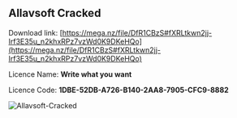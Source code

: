 ## Allavsoft Cracked
Download link: [https://mega.nz/file/DfR1CBzS#fXRLtkwn2jj-Irf3E35u_n2khxRPz7vzWd0K9DKeHQo](https://mega.nz/file/DfR1CBzS#fXRLtkwn2jj-Irf3E35u_n2khxRPz7vzWd0K9DKeHQo)

Licence Name: **Write what you want**

Licence Code: **1DBE-52DB-A726-B140-2AA8-7905-CFC9-8882**

![Allavsoft-Cracked](https://user-images.githubusercontent.com/105000222/173904679-6681291c-4f35-41fa-a60c-cf571351d99a.png)
